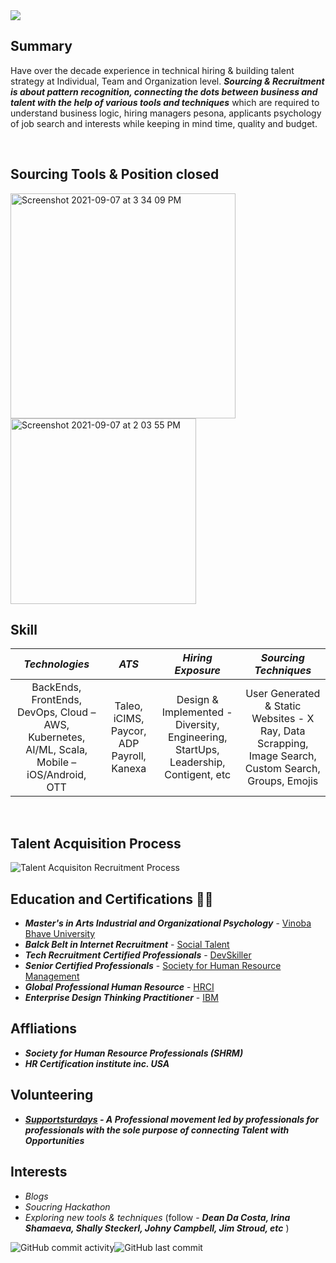 <img src="https://user-images.githubusercontent.com/88934779/131502056-2b026419-3291-4d6e-9386-dd10ecdb8afc.png">
<h2>Summary</h2>
<p>Have over the decade experience in technical hiring & building talent strategy at Individual, Team and Organization level. <strong><em> Sourcing & Recruitment is about pattern recognition, connecting the dots between business and talent with the help of various tools and techniques</em></strong> which are required to understand business logic, hiring managers pesona, applicants psychology of job search and interests while keeping in mind time, quality and budget.</p> </br>

 
 <h2>Sourcing Tools & Position closed</h2> 
 
<img width="360" alt="Screenshot 2021-09-07 at 3 34 09 PM" src="https://user-images.githubusercontent.com/88934779/132326517-08cf40ca-2761-42c1-bb59-d40999145366.png"> <img width="297" alt="Screenshot 2021-09-07 at 2 03 55 PM" src="https://user-images.githubusercontent.com/88934779/132312565-001a1ba8-bdc6-4eb4-9e6d-fc7a9b526088.png"> 
 </br>
 <h2>Skill</h2> 
  

|  *Technologies* | *ATS* | *Hiring Exposure* | *Sourcing Techniques* |
| :---:        |     :---:      |         :---:    |   :--:    |
|BackEnds, FrontEnds, DevOps, Cloud – AWS, Kubernetes, AI/ML, Scala, Mobile – iOS/Android, OTT | Taleo, iCIMS, Paycor, ADP Payroll, Kanexa |Design & Implemented -   Diversity, Engineering, StartUps, Leadership, Contigent, etc| User Generated & Static Websites - X Ray, Data Scrapping, Image Search, Custom Search, Groups, Emojis|
</br>
<h2>Talent Acquisition Process</h2>

![Talent Acquisiton   Recruitment Process](https://user-images.githubusercontent.com/88934779/132305658-536653af-5529-40c2-a6a0-3c0b70090bb5.png)


## Education and Certifications 👩‍🎓 
- _**Master's in Arts Industrial and Organizational Psychology**_ - [Vinoba Bhave University](https://www.vbu.ac.in/login)<br/> 
- _**Balck Belt in Internet Recruitment**_ - [Social Talent](https://personal.socialtalent.com/collections/frontpage/products/talent-sourcing-specialist)<br/>
- _**Tech Recruitment Certified Professionals**_ - <a target='_blank' href="https://devskiller.com/devskiller-tech-recruitment-certification-course/">DevSkiller</a><br/>
- _**Senior Certified Professionals**_ - <a target='_blank' href="https://www.shrm.org/">Society for Human Resource Management</a><br/>
- _**Global Professional Human Resource**_  - <a target='_blank' href="https://www.hrci.org/our-programs/our-certifications/gphr">HRCI</a><br/>
- _**Enterprise Design Thinking Practitioner**_  - <a target='_blank' href="https://www.ibm.com/design/thinking/page/courses/Practitioner/">IBM</a><br/>

<h2>Affliations</h2>

- _**Society for Human Resource Professionals (SHRM)**_ <br/>
- _**HR Certification institute inc. USA**_ <br/>

<h2>Volunteering</h2>

- _**[Supportsturdays](https://supportsaturdays.com/) - A Professional movement led by professionals for professionals with the sole purpose of connecting Talent with Opportunities**_

<h2>Interests</h2> 
 
 - <em>Blogs</em>
 - <em>Soucring Hackathon</em>
 - <em>Exploring new tools & techniques</em> (follow - <em><strong>Dean Da Costa, Irina Shamaeva, Shally Steckerl, Johny Campbell, Jim Stroud, etc</strong> </em>)


<img alt="GitHub commit activity" src="https://img.shields.io/github/commit-activity/m/nammoooo/My-Portfolio?color=Red&logo=Github"><img alt="GitHub last commit" src="https://img.shields.io/github/last-commit/nammoooo/My-Portfolio?color=red&logo=github">
